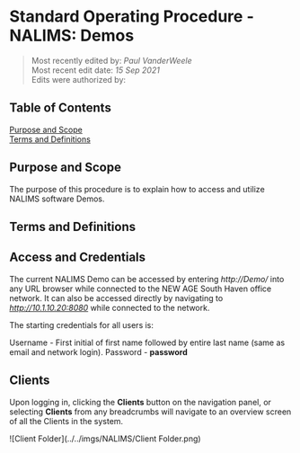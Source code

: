 # Standard Operating Procedure - NALIMS: Demos

>Most recently edited by: *Paul VanderWeele*  
>Most recent edit date: *15 Sep 2021*  
>Edits were authorized by:  

## Table of Contents

[Purpose and Scope](#purpose-and-scope)  
[Terms and Definitions](#terms-and-definitions)  

## Purpose and Scope

The purpose of this procedure is to explain how to access and utilize NALIMS software Demos.

## Terms and Definitions

## Access and Credentials

The current NALIMS Demo can be accessed by entering *http://Demo/* into any URL browser while connected to the NEW AGE South Haven office network. It can also be accessed directly by navigating to *http://10.1.10.20:8080* while connected to the network.

The starting credentials for all users is:

Username - First initial of first name followed by entire last name (same as email and network login).
Password - **password**

## Clients

Upon logging in, clicking the **Clients** button on the navigation panel, or selecting **Clients** from any breadcrumbs will navigate to an overview screen of all the Clients in the system.

![Client Folder](../../imgs/NALIMS/Client Folder.png)
